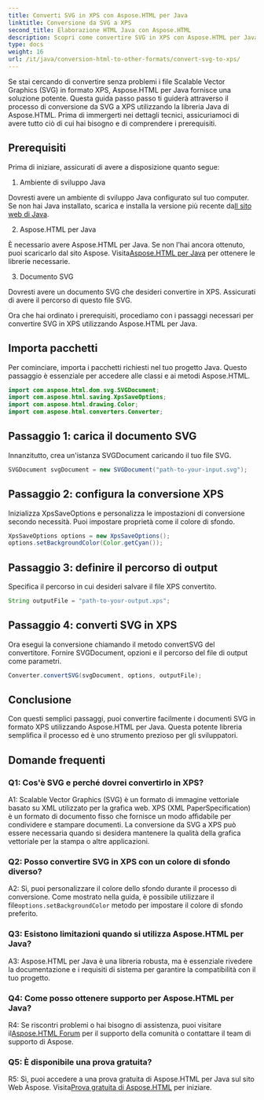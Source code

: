 ```yaml
---
title: Converti SVG in XPS con Aspose.HTML per Java
linktitle: Conversione da SVG a XPS
second_title: Elaborazione HTML Java con Aspose.HTML
description: Scopri come convertire SVG in XPS con Aspose.HTML per Java. Guida semplice e passo passo per conversioni senza interruzioni.
type: docs
weight: 16
url: /it/java/conversion-html-to-other-formats/convert-svg-to-xps/
---
```


Se stai cercando di convertire senza problemi i file Scalable Vector Graphics (SVG) in formato XPS, Aspose.HTML per Java fornisce una soluzione potente. Questa guida passo passo ti guiderà attraverso il processo di conversione da SVG a XPS utilizzando la libreria Java di Aspose.HTML. Prima di immergerti nei dettagli tecnici, assicuriamoci di avere tutto ciò di cui hai bisogno e di comprendere i prerequisiti.

## Prerequisiti

Prima di iniziare, assicurati di avere a disposizione quanto segue:

1. Ambiente di sviluppo Java

 Dovresti avere un ambiente di sviluppo Java configurato sul tuo computer. Se non hai Java installato, scarica e installa la versione più recente da[Il sito web di Java](https://www.oracle.com/java/technologies/javase-downloads.html).

2. Aspose.HTML per Java

È necessario avere Aspose.HTML per Java. Se non l'hai ancora ottenuto, puoi scaricarlo dal sito Aspose. Visita[Aspose.HTML per Java](https://releases.aspose.com/html/java/) per ottenere le librerie necessarie.

3. Documento SVG

Dovresti avere un documento SVG che desideri convertire in XPS. Assicurati di avere il percorso di questo file SVG.

Ora che hai ordinato i prerequisiti, procediamo con i passaggi necessari per convertire SVG in XPS utilizzando Aspose.HTML per Java.

## Importa pacchetti

Per cominciare, importa i pacchetti richiesti nel tuo progetto Java. Questo passaggio è essenziale per accedere alle classi e ai metodi Aspose.HTML.

```java
import com.aspose.html.dom.svg.SVGDocument;
import com.aspose.html.saving.XpsSaveOptions;
import com.aspose.html.drawing.Color;
import com.aspose.html.converters.Converter;
```

## Passaggio 1: carica il documento SVG

Innanzitutto, crea un'istanza SVGDocument caricando il tuo file SVG.

```java
SVGDocument svgDocument = new SVGDocument("path-to-your-input.svg");
```

## Passaggio 2: configura la conversione XPS

Inizializza XpsSaveOptions e personalizza le impostazioni di conversione secondo necessità. Puoi impostare proprietà come il colore di sfondo.

```java
XpsSaveOptions options = new XpsSaveOptions();
options.setBackgroundColor(Color.getCyan());
```

## Passaggio 3: definire il percorso di output

Specifica il percorso in cui desideri salvare il file XPS convertito.

```java
String outputFile = "path-to-your-output.xps";
```

## Passaggio 4: converti SVG in XPS

Ora esegui la conversione chiamando il metodo convertSVG del convertitore. Fornire SVGDocument, opzioni e il percorso del file di output come parametri.

```java
Converter.convertSVG(svgDocument, options, outputFile);
```

## Conclusione

Con questi semplici passaggi, puoi convertire facilmente i documenti SVG in formato XPS utilizzando Aspose.HTML per Java. Questa potente libreria semplifica il processo ed è uno strumento prezioso per gli sviluppatori.

## Domande frequenti

### Q1: Cos'è SVG e perché dovrei convertirlo in XPS?

A1: Scalable Vector Graphics (SVG) è un formato di immagine vettoriale basato su XML utilizzato per la grafica web. XPS (XML PaperSpecification) è un formato di documento fisso che fornisce un modo affidabile per condividere e stampare documenti. La conversione da SVG a XPS può essere necessaria quando si desidera mantenere la qualità della grafica vettoriale per la stampa o altre applicazioni.

### Q2: Posso convertire SVG in XPS con un colore di sfondo diverso?

 A2: Sì, puoi personalizzare il colore dello sfondo durante il processo di conversione. Come mostrato nella guida, è possibile utilizzare il file`options.setBackgroundColor` metodo per impostare il colore di sfondo preferito.

### Q3: Esistono limitazioni quando si utilizza Aspose.HTML per Java?

A3: Aspose.HTML per Java è una libreria robusta, ma è essenziale rivedere la documentazione e i requisiti di sistema per garantire la compatibilità con il tuo progetto.

### Q4: Come posso ottenere supporto per Aspose.HTML per Java?

 R4: Se riscontri problemi o hai bisogno di assistenza, puoi visitare il[Aspose.HTML Forum](https://forum.aspose.com/) per il supporto della comunità o contattare il team di supporto di Aspose.

### Q5: È disponibile una prova gratuita?

 R5: Sì, puoi accedere a una prova gratuita di Aspose.HTML per Java sul sito Web Aspose. Visita[Prova gratuita di Aspose.HTML](https://releases.aspose.com/) per iniziare.
